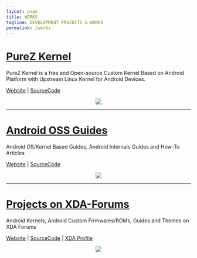 ```yaml
---
layout: page
title: WORKS
tagline: DEVELOPMENT PROJECTS & WORKS
permalink: /works
---
```


<h1><a href="https://purez-kernel.github.io">PureZ Kernel</a></h1>
<p>PureZ Kernel is a free and Open-source Custom Kernel Based on Android Platform with Upstream Linux Kernel for Android Devices.</p>
<p><a href="https://purez-kernel.github.io">Website</a> | <a href="https://github.com/purez-kernel">SourceCode</a></p>
<p align="center"> 
  <img src="https://s20.postimg.cc/vpbav0vq5/Pure_Z-_Logo.png" /> 
</p>

----

<h1><a href="https://zawzaww.github.io/work/androidoss-guides">Android OSS Guides</a></h1>
<p>Android OS/Kernel Based Guides, Android Internals Guides and How-To Articles</p>
<p><a href="https://zawzaww.github.io/work/androidoss-guides">Website</a> | <a href="https://github.com/zawzaww/androidoss-guides">SourceCode</a></p>
<p align="center"> 
  <img src="https://images.wallpaperscraft.com/image/android_os_gray_robot_33642_1920x1080.jpg" /> 
</p>

----

<h1><a href="https://zawzaww.github.io/work/xda-threads-works">Projects on XDA-Forums</a></h1>
<p>Android Kernels, Android Custom Firmwares/ROMs, Guides and Themes on XDA Forums</p>
<p><a href="https://zawzaww.github.io/work/xda-threads-works">Website</a> | <a href="https://github.com/zawzaww">SourceCode</a> | <a href="https://forum.xda-developers.com/member.php?u=7581611">XDA Profile</a> </p>
<p align="center"> 
  <img src="https://s20.postimg.cc/4qq51vcl9/xda-developers.png" /> 
</p>

